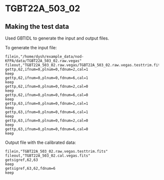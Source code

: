 # TGBT22A_503_02


## Making the test data

Used GBTIDL to generate the input and output files.

To generate the input file:

```IDL
filein,"/home/dysh/example_data/nod-KFPA/data/TGBT22A_503_02.raw.vegas"  
fileout,"TGBT22A_503_02.raw.vegas/TGBT22A_503_02.raw.vegas.testtrim.fits"
gettp,62,ifnum=0,plnum=0,fdnum=2,cal=1
keep
gettp,62,ifnum=0,plnum=0,fdnum=6,cal=1
keep
gettp,62,ifnum=0,plnum=0,fdnum=2,cal=0
keep
gettp,62,ifnum=0,plnum=0,fdnum=6,cal=0
keep
gettp,63,ifnum=0,plnum=0,fdnum=2,cal=1
keep
gettp,63,ifnum=0,plnum=0,fdnum=6,cal=1
keep
gettp,63,ifnum=0,plnum=0,fdnum=2,cal=0
keep
gettp,63,ifnum=0,plnum=0,fdnum=6,cal=0
keep
```

Output file with the calibrated data:

```IDL
filein,"TGBT22A_503_02.raw.vegas.testtrim.fits"
fileout,"TGBT22A_503_02.cal.vegas.fits"
getsigref,62,63
keep
getsigref,63,62,fdnum=6
keep
```
